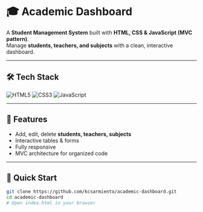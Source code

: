 # 🎓 Academic Dashboard

A **Student Management System** built with **HTML, CSS & JavaScript (MVC pattern)**.  
Manage **students, teachers, and subjects** with a clean, interactive dashboard.

---

## 🛠️ Tech Stack
![HTML5](https://img.shields.io/badge/HTML5-E34F26?style=for-the-badge&logo=html5&logoColor=white)
![CSS3](https://img.shields.io/badge/CSS3-1572B6?style=for-the-badge&logo=css3&logoColor=white)
![JavaScript](https://img.shields.io/badge/JavaScript-F7DF1E?style=for-the-badge&logo=javascript&logoColor=black)

---

## 🌟 Features
- Add, edit, delete **students, teachers, subjects**  
- Interactive tables & forms  
- Fully responsive  
- MVC architecture for organized code

---

## 🚀 Quick Start
```bash
git clone https://github.com/kcsarmiento/academic-dashboard.git
cd academic-dashboard
# Open index.html in your browser
